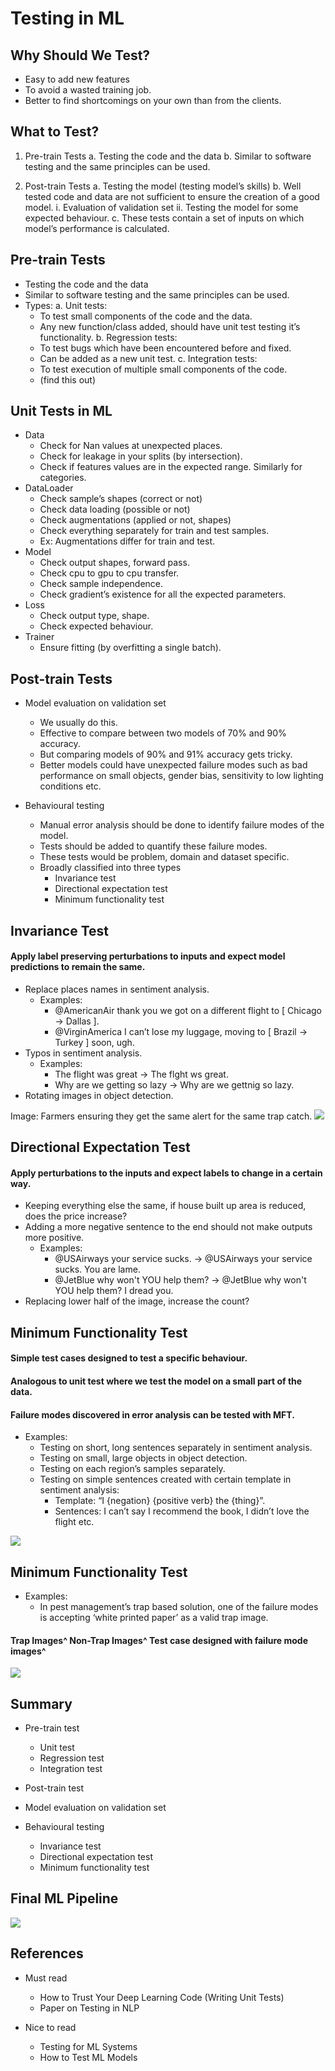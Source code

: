 # Testing in ML

## Why Should We Test?

- Easy to add new features
- To avoid a wasted training job.
- Better to find shortcomings on your own than from the clients.


## What to Test?

1. Pre-train Tests
    a. Testing the code and the data
    b. Similar to software testing and the same principles can be used.

2. Post-train Tests
    a. Testing the model (testing model’s skills)
    b. Well tested code and data are not sufficient to ensure the creation of a good model.
        i. Evaluation of validation set
        ii. Testing the model for some expected behaviour.
    c. These tests contain a set of inputs on which model’s performance is calculated.

## Pre-train Tests

- Testing the code and the data
- Similar to software testing and the same principles can be used.
- Types:
a. Unit tests:
    - To test small components of the code and the data.
    - Any new function/class added, should have unit test testing it’s functionality.
b. Regression tests:
    - To test bugs which have been encountered before and fixed.
    - Can be added as a new unit test.
c. Integration tests:
    - To test execution of multiple small components of the code.
    - (find this out)

## Unit Tests in ML
- Data
    - Check for Nan values at unexpected places.
    - Check for leakage in your splits (by intersection).
    - Check if features values are in the expected range. Similarly for categories.
- DataLoader
    - Check sample’s shapes (correct or not)
    - Check data loading (possible or not)
    - Check augmentations (applied or not, shapes)
    - Check everything separately for train and test samples.
    - Ex: Augmentations differ for train and test.
- Model
    - Check output shapes, forward pass.
    - Check cpu to gpu to cpu transfer.
    - Check sample independence.
    - Check gradient’s existence for all the expected parameters.
- Loss
    - Check output type, shape.
    - Check expected behaviour.
- Trainer
    - Ensure fitting (by overfitting a single batch).

## Post-train Tests

- Model evaluation on validation set

    - We usually do this.
    - Effective to compare between two models of 70% and 90% accuracy.
    - But comparing models of 90% and 91% accuracy gets tricky.
    - Better models could have unexpected failure modes such as bad performance on small objects, gender bias, sensitivity to low lighting conditions etc.

- Behavioural testing
    - Manual error analysis should be done to identify failure modes of the model.
    - Tests should be added to quantify these failure modes.
    - These tests would be problem, domain and dataset specific.
    - Broadly classified into three types
        - Invariance test
        - Directional expectation test
        - Minimum functionality test

## Invariance Test

#### Apply label preserving perturbations to inputs and expect model predictions to remain the same.

- Replace places names in sentiment analysis.
    - Examples:
        - @AmericanAir thank you we got on a different flight to [ Chicago → Dallas ].
        - @VirginAmerica I can’t lose my luggage, moving to [ Brazil → Turkey ] soon, ugh.
- Typos in sentiment analysis.
    - Examples:
        - The flight was great → The flght ws great.
        - Why are we getting so lazy → Why are we gettnig so lazy.
- Rotating images in object detection.

Image: Farmers ensuring they get the same alert for the same trap catch.
![](/images/mobiles.png)


## Directional Expectation Test

#### Apply perturbations to the inputs and expect labels to change in a certain way.


- Keeping everything else the same, if house built up area is reduced, does the price increase?
- Adding a more negative sentence to the end should not make outputs more positive.
    - Examples:
        - @USAirways your service sucks. → @USAirways your service sucks. You are lame.
        - @JetBlue why won't YOU help them? → @JetBlue why won't YOU help them? I dread you.
- Replacing lower half of the image, increase the count?

## Minimum Functionality Test

#### Simple test cases designed to test a specific behaviour.

#### Analogous to unit test where we test the model on a small part of the data.

#### Failure modes discovered in error analysis can be tested with MFT.


-  Examples:
    - Testing on short, long sentences separately in sentiment analysis.
    - Testing on small, large objects in object detection.
    - Testing on each region’s samples separately.
    - Testing on simple sentences created with certain template in sentiment analysis:
        - Template: “I {negation} {positive verb} the {thing}”.
        - Sentences: I can’t say I recommend the book, I didn’t love the flight etc.

![](/images/directional_expectation.png)
## Minimum Functionality Test

-  Examples:
    - In pest management’s trap based solution, one of the failure modes is accepting ‘white printed paper’ as a valid trap image.

#### Trap Images^ Non-Trap Images^ Test case designed with failure mode images^

![](/images/min_functionality.png)
## Summary

- Pre-train test
    - Unit test
    - Regression test
    - Integration test

- Post-train test
- Model evaluation on validation set
- Behavioural testing
    - Invariance test
    - Directional expectation test
    - Minimum functionality test

## Final ML Pipeline
![](/images/final_ml.png)

## References

- Must read
    - How to Trust Your Deep Learning Code (Writing Unit Tests)
    - Paper on Testing in NLP

- Nice to read
    - Testing for ML Systems
    - How to Test ML Models

